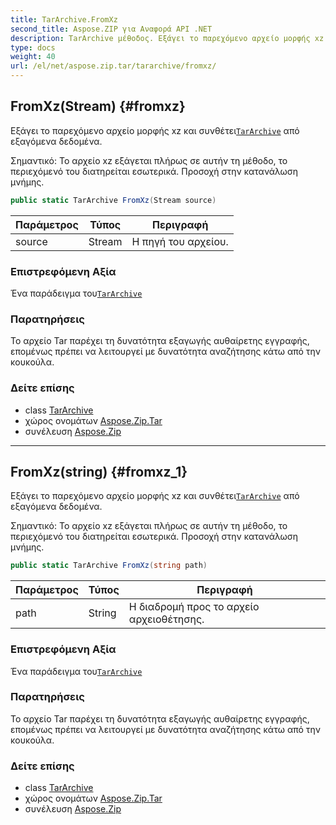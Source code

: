 ```yaml
---
title: TarArchive.FromXz
second_title: Aspose.ZIP για Αναφορά API .NET
description: TarArchive μέθοδος. Εξάγει το παρεχόμενο αρχείο μορφής xz και συνθέτειTarArchive από εξαγόμενα δεδομένα.
type: docs
weight: 40
url: /el/net/aspose.zip.tar/tararchive/fromxz/
---
```

## FromXz(Stream) {#fromxz}

Εξάγει το παρεχόμενο αρχείο μορφής xz και συνθέτει[`TarArchive`](../) από εξαγόμενα δεδομένα.

Σημαντικό: Το αρχείο xz εξάγεται πλήρως σε αυτήν τη μέθοδο, το περιεχόμενό του διατηρείται εσωτερικά. Προσοχή στην κατανάλωση μνήμης.

```csharp
public static TarArchive FromXz(Stream source)
```

| Παράμετρος | Τύπος | Περιγραφή |
| --- | --- | --- |
| source | Stream | Η πηγή του αρχείου. |

### Επιστρεφόμενη Αξία

Ένα παράδειγμα του[`TarArchive`](../)

### Παρατηρήσεις

Το αρχείο Tar παρέχει τη δυνατότητα εξαγωγής αυθαίρετης εγγραφής, επομένως πρέπει να λειτουργεί με δυνατότητα αναζήτησης κάτω από την κουκούλα.

### Δείτε επίσης

* class [TarArchive](../)
* χώρος ονομάτων [Aspose.Zip.Tar](../../tararchive/)
* συνέλευση [Aspose.Zip](../../../)

---

## FromXz(string) {#fromxz_1}

Εξάγει το παρεχόμενο αρχείο μορφής xz και συνθέτει[`TarArchive`](../) από εξαγόμενα δεδομένα.

Σημαντικό: Το αρχείο xz εξάγεται πλήρως σε αυτήν τη μέθοδο, το περιεχόμενό του διατηρείται εσωτερικά. Προσοχή στην κατανάλωση μνήμης.

```csharp
public static TarArchive FromXz(string path)
```

| Παράμετρος | Τύπος | Περιγραφή |
| --- | --- | --- |
| path | String | Η διαδρομή προς το αρχείο αρχειοθέτησης. |

### Επιστρεφόμενη Αξία

Ένα παράδειγμα του[`TarArchive`](../)

### Παρατηρήσεις

Το αρχείο Tar παρέχει τη δυνατότητα εξαγωγής αυθαίρετης εγγραφής, επομένως πρέπει να λειτουργεί με δυνατότητα αναζήτησης κάτω από την κουκούλα.

### Δείτε επίσης

* class [TarArchive](../)
* χώρος ονομάτων [Aspose.Zip.Tar](../../tararchive/)
* συνέλευση [Aspose.Zip](../../../)


